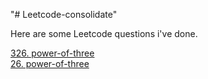 "# Leetcode-consolidate"

Here are some Leetcode questions i've done. 

<a href="https://leetcode.com/problems/power-of-three/">326. power-of-three</a> <br />
<a href="https://leetcode.com/problems/remove-duplicates-from-sorted-array/">26. power-of-three</a>
